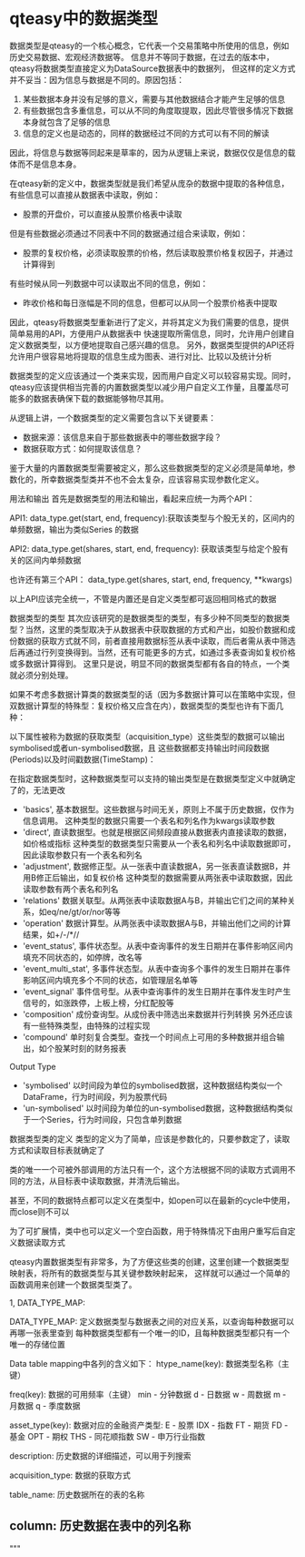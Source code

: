 # qteasy中的数据类型

数据类型是qteasy的一个核心概念，它代表一个交易策略中所使用的信息，例如历史交易数据、宏观经济数据等。
信息并不等同于数据，在过去的版本中，qteasy将数据类型直接定义为DataSource数据表中的数据列，
但这样的定义方式并不妥当：因为信息与数据是不同的。原因包括：

1. 某些数据本身并没有足够的意义，需要与其他数据结合才能产生足够的信息
2. 有些数据包含多重信息，可以从不同的角度取提取，因此尽管很多情况下数据本身就包含了足够的信息
3. 信息的定义也是动态的，同样的数据经过不同的方式可以有不同的解读

因此，将信息与数据等同起来是草率的，因为从逻辑上来说，数据仅仅是信息的载体而不是信息本身。

在qteasy新的定义中，数据类型就是我们希望从庞杂的数据中提取的各种信息，有些信息可以直接从数据表中读取，例如：

- 股票的开盘价，可以直接从股票价格表中读取

但是有些数据必须通过不同表中不同的数据通过组合来读取，例如：

- 股票的复权价格，必须读取股票的价格，然后读取股票价格复权因子，并通过计算得到

有些时候从同一列数据中可以读取出不同的信息，例如：

- 昨收价格和每日涨幅是不同的信息，但都可以从同一个股票价格表中提取

因此，qteasy将数据类型重新进行了定义，并将其定义为我们需要的信息，提供简单易用的API，方便用户从数据表中
快速提取所需信息，同时，允许用户创建自定义数据类型，以方便地提取自己感兴趣的信息。
另外，数据类型提供的API还将允许用户很容易地将提取的信息生成为图表、进行对比、比较以及统计分析

数据类型的定义应该通过一个类来实现，因而用户自定义可以较容易实现。同时，qteasy应该提供相当完善的内置数据类型以减少用户自定义工作量，且覆盖尽可能多的数据表确保下载的数据能够物尽其用。

从逻辑上讲，一个数据类型的定义需要包含以下关键要素：

- 数据来源：该信息来自于那些数据表中的哪些数据字段？
- 数据获取方式：如何提取该信息？



鉴于大量的内置数据类型需要被定义，那么这些数据类型的定义必须是简单地，参数化的，所幸数据类型类并不也不会太复杂，应该容易实现参数化定义。

用法和输出
首先是数据类型的用法和输出，看起来应统一为两个API：

API1:
data_type.get(start, end, frequency):获取该类型与个股无关的，区间内的单频数据，输出为类似Series 的数据

API2:
data_type.get(shares, start, end, frequency):
获取该类型与给定个股有关的区间内单频数据

也许还有第三个API：
data_type.get(shares, start, end, frequency, **kwargs)

以上API应该完全统一，不管是内置还是自定义类型都可返回相同格式的数据

数据类型的类型
其次应该研究的是数据类型的类型，有多少种不同类型的数据类型？当然，这里的类型取决于从数据表中获取数据的方式和产出，如股价数据和成份数据的获取方式就不同，前者直接用数据标签从表中读取，而后者需从表中筛选后再通过行列变换得到。当然，还有可能更多的方式，如通过多表查询如复权价格或多数据计算得到。
这里只是说，明显不同的数据类型都有各自的特点，一个类就必须分别处理。

如果不考虑多数据计算类的数据类型的话（因为多数据计算可以在策略中实现，但双数据计算型的特殊型：复权价格又应含在内），数据类型的类型也许有下面几种：

以下属性被称为数据的获取类型（acquisition_type）这些类型的数据可以输出symbolised或者un-symbolised数据，且
这些数据都支持输出时间段数据(Periods)以及时间戳数据(TimeStamp)：

在指定数据类型时，这种数据类型可以支持的输出类型是在数据类型定义中就确定了的，无法更改
- 'basics', 基本数据型。这些数据与时间无关，原则上不属于历史数据，仅作为信息调用。
    这种类型的数据只需要一个表名和列名作为kwargs读取参数
- 'direct', 直读数据型。也就是根据区间频段直接从数据表内直接读取的数据，如价格或指标
    这种类型的数据类型只需要从一个表名和列名中读取数据即可，因此读取参数只有一个表名和列名
- 'adjustment', 数据修正型。从一张表中直读数据A，另一张表直读数据B，并用B修正后输出，如复权价格
    这种类型的数据需要从两张表中读取数据，因此读取参数有两个表名和列名
- 'relations' 数据关联型。从两张表中读取数据A与B，并输出它们之间的某种关系，如eq/ne/gt/or/nor等等
- 'operation' 数据计算型。从两张表中读取数据A与B，并输出他们之间的计算结果，如+/-/*//
- 'event_status', 事件状态型。从表中查询事件的发生日期并在事件影响区间内填充不同状态的，如停牌，改名等
- 'event_multi_stat', 多事件状态型。从表中查询多个事件的发生日期并在事件影响区间内填充多个不同的状态，如管理层名单等
- 'event_signal' 事件信号型。从表中查询事件的发生日期并在事件发生时产生信号的，如涨跌停，上板上榜，分红配股等
- 'composition' 成份查询型。从成份表中筛选出来数据并行列转换
另外还应该有一些特殊类型，由特殊的过程实现
- 'compound' 单时刻复合类型。查找一个时间点上可用的多种数据并组合输出，如个股某时刻的财务报表

Output Type

- 'symbolised'
    以时间段为单位的symbolised数据，这种数据结构类似一个DataFrame，行为时间段，列为股票代码
- 'un-symbolised'
    以时间段为单位的un-symbolised数据，这种数据结构类似于一个Series，行为时间段，只包含单列数据

数据类型类的定义
类型的定义为了简单，应该是参数化的，只要参数定了，读取方式和读取目标表就确定了

类的唯一一个可被外部调用的方法只有一个，这个方法根据不同的读取方式调用不同的方法，从目标表中读取数据，并清洗后输出。

甚至，不同的数据特点都可以定义在类型中，如open可以在最新的cycle中使用，而close则不可以

为了可扩展情，类中也可以定义一个空白函数，用于特殊情况下由用户重写后自定义数据读取方式

qteasy内置数据类型有非常多，为了方便这些类的创建，这里创建一个数据类型映射表，将所有的数据类型与其关键参数映射起来，
这样就可以通过一个简单的函数调用来创建一个数据类型类了。

1, DATA_TYPE_MAP:

DATA_TYPE_MAP:          定义数据类型与数据表之间的对应关系，以查询每种数据可以再哪一张表里查到
                        每种数据类型都有一个唯一的ID，且每种数据类型都只有一个唯一的存储位置

Data table mapping中各列的含义如下：
htype_name(key):            数据类型名称（主键）

freq(key):                  数据的可用频率（主键）
                            min - 分钟数据
                            d - 日数据
                            w - 周数据
                            m - 月数据
                            q - 季度数据

asset_type(key):            数据对应的金融资产类型:
                            E - 股票
                            IDX - 指数
                            FT - 期货
                            FD - 基金
                            OPT - 期权
                            THS - 同花顺指数
                            SW - 申万行业指数

description:                历史数据的详细描述，可以用于列搜索

acquisition_type:           数据的获取方式

table_name:                 历史数据所在的表的名称

column:                     历史数据在表中的列名称
------------------------------------------------------------------------------------------------------------

"""

